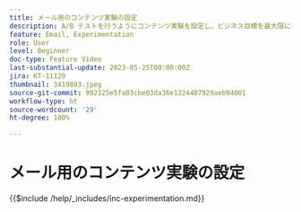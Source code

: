 ```yaml
---
title: メール用のコンテンツ実験の設定
description: A/B テストを行うようにコンテンツ実験を設定し、ビジネス目標を最大限に推進するメールコンテンツを探索する方法を説明します。
feature: Email, Experimentation
role: User
level: Beginner
doc-type: Feature Video
last-substantial-update: 2023-05-25T00:00:00Z
jira: KT-11129
thumbnail: 3419893.jpeg
source-git-commit: 992125e5fa03cbe03da36e1224407929aeb94001
workflow-type: ht
source-wordcount: '29'
ht-degree: 100%

---
```



# メール用のコンテンツ実験の設定

{{$include /help/_includes/inc-experimentation.md}}

